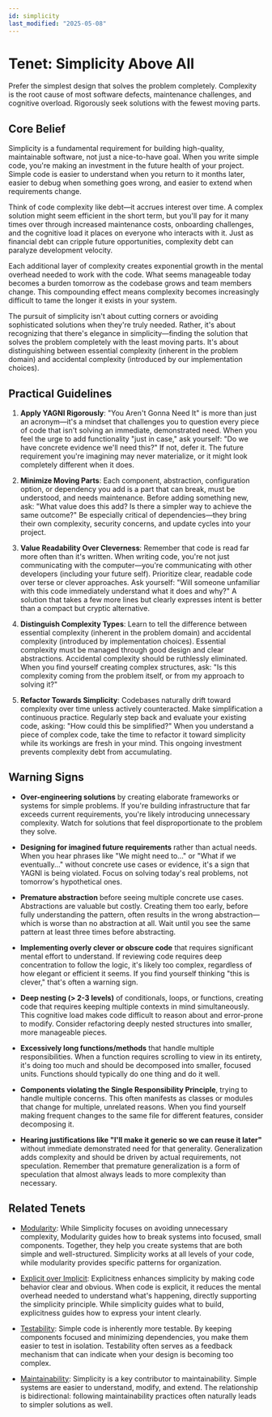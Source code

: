```yaml
---
id: simplicity
last_modified: "2025-05-08"
---
```


# Tenet: Simplicity Above All

Prefer the simplest design that solves the problem completely. Complexity is the root cause of most software defects, maintenance challenges, and cognitive overload. Rigorously seek solutions with the fewest moving parts.

## Core Belief

Simplicity is a fundamental requirement for building high-quality, maintainable software, not just a nice-to-have goal. When you write simple code, you're making an investment in the future health of your project. Simple code is easier to understand when you return to it months later, easier to debug when something goes wrong, and easier to extend when requirements change.

Think of code complexity like debt—it accrues interest over time. A complex solution might seem efficient in the short term, but you'll pay for it many times over through increased maintenance costs, onboarding challenges, and the cognitive load it places on everyone who interacts with it. Just as financial debt can cripple future opportunities, complexity debt can paralyze development velocity.

Each additional layer of complexity creates exponential growth in the mental overhead needed to work with the code. What seems manageable today becomes a burden tomorrow as the codebase grows and team members change. This compounding effect means complexity becomes increasingly difficult to tame the longer it exists in your system.

The pursuit of simplicity isn't about cutting corners or avoiding sophisticated solutions when they're truly needed. Rather, it's about recognizing that there's elegance in simplicity—finding the solution that solves the problem completely with the least moving parts. It's about distinguishing between essential complexity (inherent in the problem domain) and accidental complexity (introduced by our implementation choices).

## Practical Guidelines

1. **Apply YAGNI Rigorously**: "You Aren't Gonna Need It" is more than just an acronym—it's a mindset that challenges you to question every piece of code that isn't solving an immediate, demonstrated need. When you feel the urge to add functionality "just in case," ask yourself: "Do we have concrete evidence we'll need this?" If not, defer it. The future requirement you're imagining may never materialize, or it might look completely different when it does.

1. **Minimize Moving Parts**: Each component, abstraction, configuration option, or dependency you add is a part that can break, must be understood, and needs maintenance. Before adding something new, ask: "What value does this add? Is there a simpler way to achieve the same outcome?" Be especially critical of dependencies—they bring their own complexity, security concerns, and update cycles into your project.

1. **Value Readability Over Cleverness**: Remember that code is read far more often than it's written. When writing code, you're not just communicating with the computer—you're communicating with other developers (including your future self). Prioritize clear, readable code over terse or clever approaches. Ask yourself: "Will someone unfamiliar with this code immediately understand what it does and why?" A solution that takes a few more lines but clearly expresses intent is better than a compact but cryptic alternative.

1. **Distinguish Complexity Types**: Learn to tell the difference between essential complexity (inherent in the problem domain) and accidental complexity (introduced by implementation choices). Essential complexity must be managed through good design and clear abstractions. Accidental complexity should be ruthlessly eliminated. When you find yourself creating complex structures, ask: "Is this complexity coming from the problem itself, or from my approach to solving it?"

1. **Refactor Towards Simplicity**: Codebases naturally drift toward complexity over time unless actively counteracted. Make simplification a continuous practice. Regularly step back and evaluate your existing code, asking: "How could this be simplified?" When you understand a piece of complex code, take the time to refactor it toward simplicity while its workings are fresh in your mind. This ongoing investment prevents complexity debt from accumulating.

## Warning Signs

- **Over-engineering solutions** by creating elaborate frameworks or systems for simple problems. If you're building infrastructure that far exceeds current requirements, you're likely introducing unnecessary complexity. Watch for solutions that feel disproportionate to the problem they solve.

- **Designing for imagined future requirements** rather than actual needs. When you hear phrases like "We might need to..." or "What if we eventually..." without concrete use cases or evidence, it's a sign that YAGNI is being violated. Focus on solving today's real problems, not tomorrow's hypothetical ones.

- **Premature abstraction** before seeing multiple concrete use cases. Abstractions are valuable but costly. Creating them too early, before fully understanding the pattern, often results in the wrong abstraction—which is worse than no abstraction at all. Wait until you see the same pattern at least three times before abstracting.

- **Implementing overly clever or obscure code** that requires significant mental effort to understand. If reviewing code requires deep concentration to follow the logic, it's likely too complex, regardless of how elegant or efficient it seems. If you find yourself thinking "this is clever," that's often a warning sign.

- **Deep nesting (> 2-3 levels)** of conditionals, loops, or functions, creating code that requires keeping multiple contexts in mind simultaneously. This cognitive load makes code difficult to reason about and error-prone to modify. Consider refactoring deeply nested structures into smaller, more manageable pieces.

- **Excessively long functions/methods** that handle multiple responsibilities. When a function requires scrolling to view in its entirety, it's doing too much and should be decomposed into smaller, focused units. Functions should typically do one thing and do it well.

- **Components violating the Single Responsibility Principle**, trying to handle multiple concerns. This often manifests as classes or modules that change for multiple, unrelated reasons. When you find yourself making frequent changes to the same file for different features, consider decomposing it.

- **Hearing justifications like "I'll make it generic so we can reuse it later"** without immediate demonstrated need for that generality. Generalization adds complexity and should be driven by actual requirements, not speculation. Remember that premature generalization is a form of speculation that almost always leads to more complexity than necessary.

## Related Tenets

- [Modularity](modularity.md): While Simplicity focuses on avoiding unnecessary complexity, Modularity guides how to break systems into focused, small components. Together, they help you create systems that are both simple and well-structured. Simplicity works at all levels of your code, while modularity provides specific patterns for organization.

- [Explicit over Implicit](explicit-over-implicit.md): Explicitness enhances simplicity by making code behavior clear and obvious. When code is explicit, it reduces the mental overhead needed to understand what's happening, directly supporting the simplicity principle. While simplicity guides what to build, explicitness guides how to express your intent clearly.

- [Testability](testability.md): Simple code is inherently more testable. By keeping components focused and minimizing dependencies, you make them easier to test in isolation. Testability often serves as a feedback mechanism that can indicate when your design is becoming too complex.

- [Maintainability](maintainability.md): Simplicity is a key contributor to maintainability. Simple systems are easier to understand, modify, and extend. The relationship is bidirectional: following maintainability practices often naturally leads to simpler solutions as well.
